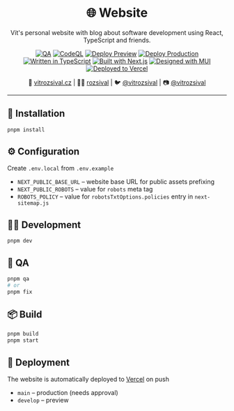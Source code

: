 <h1 align="center">🌐 Website</h1>
<p align="center">Vít's personal website with blog about software development using React, TypeScript and friends.</p>
<p align="center">
<a href="https://github.com/rozsival/website/actions/workflows/qa.yml" title="QA"><img alt="QA" src="https://img.shields.io/github/workflow/status/rozsival/website/QA?label=QA&style=for-the-badge"></a>
<a href="https://github.com/rozsival/website/actions/workflows/codeql-analysis.yml" title="CodeQL"><img alt="CodeQL" src="https://img.shields.io/github/workflow/status/rozsival/website/CodeQL?label=CQL&style=for-the-badge"></a>
<a href="https://github.com/rozsival/website/actions/workflows/deploy-preview.yml" title="Deploy Preview"><img alt="Deploy Preview" src="https://img.shields.io/github/workflow/status/rozsival/website/Deploy%20Preview?label=Deploy%20Preview&style=for-the-badge"></a>
<a href="https://github.com/rozsival/website/actions/workflows/deploy-production.yml" title="Deploy Production"><img alt="Deploy Production" src="https://img.shields.io/github/workflow/status/rozsival/website/Deploy%20Production?label=Deploy%20Production&style=for-the-badge"></a>
<a href="https://www.typescriptlang.org" title="Written in TypeScript"><img alt="Written in TypeScript" src="https://img.shields.io/badge/typescript-%23007ACC.svg?style=for-the-badge&logo=typescript&logoColor=white"></a>
<a href="https://nextjs.org" title="Built with Next.js"><img alt="Built with Next.js" src="https://img.shields.io/badge/Next-black?style=for-the-badge&logo=next.js&logoColor=white"></a>
<a href="https://mui.com" title="Designed with MUI"><img alt="Designed with MUI" src="https://img.shields.io/badge/MUI-%230081CB.svg?style=for-the-badge&logo=mui&logoColor=white"></a>
<a href="https://vercel.com" title="Deployed to Vercel"><img alt="Deployed to Vercel" src="https://img.shields.io/badge/vercel-%23000000.svg?style=for-the-badge&logo=vercel&logoColor=white"></a>
</p>
<p align="center">🚀 <a href="https://vitrozsival.cz">vitrozsival.cz</a> | 👨‍💻 <a href="https://github.com/rozsival">rozsival</a> | 🐦 <a href="https://twitter.com/vitrozsival">@vitrozsival</a> | 📷 <a href="https://instagram.com/vitrozsival">@vitrozsival</a></p>
<hr>

## 💾 Installation

```bash
pnpm install
```

## ⚙️ Configuration

Create `.env.local` from `.env.example`

- `NEXT_PUBLIC_BASE_URL` – website base URL for public assets prefixing
- `NEXT_PUBLIC_ROBOTS` – value for `robots` meta tag
- `ROBOTS_POLICY` – value for `robotsTxtOptions.policies` entry in `next-sitemap.js`

## 👨‍💻 Development

```bash
pnpm dev
```

## 🚨 QA

```bash
pnpm qa
# or
pnpm fix
```

## 📦 Build

```bash
pnpm build
pnpm start
```

## 🚀 Deployment

The website is automatically deployed to [Vercel](https://vercel.com/vitrozsival/website) on push

- `main` – production (needs approval)
- `develop` – preview
